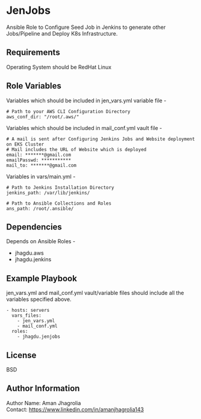 JenJobs
=======

Ansible Role to Configure Seed Job in Jenkins to generate other Jobs/Pipeline and Deploy K8s Infrastructure.

Requirements
------------
  
Operating System should be RedHat Linux  

Role Variables
--------------

Variables which should be included in jen_vars.yml variable file -  

    # Path to your AWS CLI Configuration Directory
    aws_conf_dir: "/root/.aws/"

Variables which should be included in mail_conf.yml vault file -  

    # A mail is sent after Configuring Jenkins Jobs and Website deployment on EKS Cluster
    # Mail includes the URL of Website which is deployed   
    email: *******@gmail.com  
    emailPasswd: ***********
    mail_to: *******@gmail.com

Variables in vars/main.yml -  
 
    # Path to Jenkins Installation Directory
    jenkins_path: /var/lib/jenkins/
    
    # Path to Ansible Collections and Roles
    ans_path: /root/.ansible/
           
Dependencies
------------

Depends on Ansible Roles -
- jhagdu.aws
- jhagdu.jenkins

Example Playbook
----------------

jen_vars.yml and mail_conf.yml vault/variable files should include all the variables specified above.

    - hosts: servers
      vars_files:
        - jen_vars.yml
        - mail_conf.yml
      roles:
        - jhagdu.jenjobs


License
-------

BSD

Author Information
------------------

Author Name: Aman Jhagrolia  
Contact: https://www.linkedin.com/in/amanjhagrolia143  
